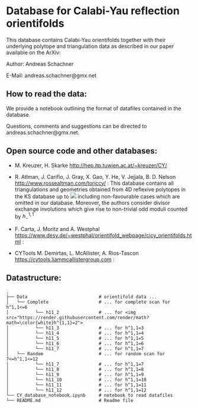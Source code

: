 # Database for Calabi-Yau reflection orientifolds

This database contains Calabi-Yau orientifolds together with their underlying polytope and triangulation data as described in our paper available on the ArXiv: 

Author: Andreas Schachner

E-Mail: &#97;&#110;&#100;&#114;&#101;&#97;&#115;&#46;&#115;&#99;&#104;&#97;&#99;&#104;&#110;&#101;&#114;&#64;&#103;&#109;&#120;&#46;&#110;&#101;&#116;


## How to read the data:

We provide a notebook outlining the format of datafiles contained in the database.

Questions, comments and suggestions can be directed to &#97;&#110;&#100;&#114;&#101;&#97;&#115;&#46;&#115;&#99;&#104;&#97;&#99;&#104;&#110;&#101;&#114;&#64;&#103;&#109;&#120;&#46;&#110;&#101;&#116;.

## Open source code and other databases:

* M. Kreuzer, H. Skarke http://hep.itp.tuwien.ac.at/~kreuzer/CY/

* R. Atlman, J. Carifio, J. Gray, X. Gao, Y. He, V. Jejjala, B. D. Nelson http://www.rossealtman.com/toriccy/ : This database contains all triangulations and geometries obtained from 4D reflexive polytopes in the KS database up to <img src="https://render.githubusercontent.com/render/math?math=\color{white}h^{1,1}=6"> including non-favourable cases which are omitted in our database. Moreover, the authors consider divisor exchange involutions which give rise to non-trivial odd moduli counted by $`h^{1,1}_{-}`$

* F. Carta, J. Moritz and A. Westphal https://www.desy.de/~westphal/orientifold_webpage/cicy_orientifolds.html : 

* CYTools M. Demirtas, L. McAllister, A. Rios-Tascon https://cytools.liammcallistergroup.com :


## Datastructure:

    .
    ├── Data                           # orientifold data ...
    │   └── Complete                   # ... for complete scan for h^1,1<=6
    │          └── h11_2               # ... for <img src="https://render.githubusercontent.com/render/math?math=\color{white}h^{1,1}=2">
    │          └── h11_3               # ... for h^1,1=3
    │          └── h11_4               # ... for h^1,1=4
    │          └── h11_5               # ... for h^1,1=5
    │          └── h11_6               # ... for h^1,1=6
    │          └── h11_7               # ... for h^1,1=7
    │   └── Random                     # ... for random scan for 7<=h^1,1<=12
    │          └── h11_7               # ... for h^1,1=7
    │          └── h11_8               # ... for h^1,1=8
    │          └── h11_9               # ... for h^1,1=9
    │          └── h11_10              # ... for h^1,1=10
    │          └── h11_11              # ... for h^1,1=11
    │          └── h11_12              # ... for h^1,1=12
    └── CY_database_notebook.ipynb     # notebook to read datafiles
    └── README.md                      # Readme file
    
    
